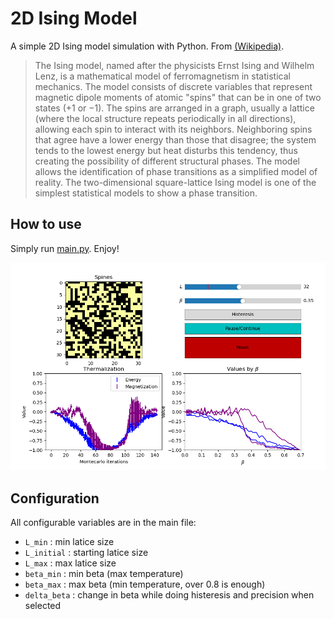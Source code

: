 # 2D Ising Model
A simple 2D Ising model simulation with Python. From [(Wikipedia)](https://en.wikipedia.org/wiki/Ising_model).

>   The Ising model, named after the physicists Ernst Ising and Wilhelm Lenz, is a mathematical model of ferromagnetism in statistical mechanics. The model consists of discrete variables that represent magnetic dipole moments of atomic "spins" that can be in one of two states (+1 or −1). The spins are arranged in a graph, usually a lattice (where the local structure repeats periodically in all directions), allowing each spin to interact with its neighbors. Neighboring spins that agree have a lower energy than those that disagree; the system tends to the lowest energy but heat disturbs this tendency, thus creating the possibility of different structural phases. The model allows the identification of phase transitions as a simplified model of reality. The two-dimensional square-lattice Ising model is one of the simplest statistical models to show a phase transition.

## How to use
Simply run [main.py](main.py). Enjoy!

![image](example.PNG)

## Configuration
All configurable variables are in the main file:
*   `L_min` : min latice size
*   `L_initial` : starting latice size
*   `L_max` : max latice size
*   `beta_min` : min beta (max temperature)
*   `beta_max` : max beta (min temperature, over 0.8 is enough)
*   `delta_beta` : change in beta while doing histeresis and precision when selected